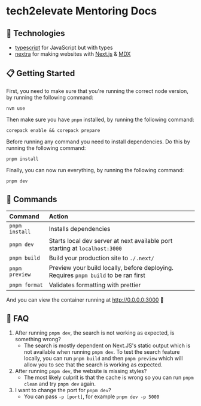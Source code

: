# tech2elevate Mentoring Docs

## 🔧 Technologies

- [typescript](https://www.typescriptlang.org) for JavaScript but with types
- [nextra](https://nextra.site) for making websites with [Next.js](https://nextjs.org/) & [MDX](https://mdxjs.com/)

## 📋 Getting Started

First, you need to make sure that you're running the correct node version, by running the following command:

```
nvm use
```

Then make sure you have `pnpm` installed, by running the following command:

```
corepack enable && corepack prepare
```

Before running any command you need to install dependencies. Do this by running the following command:

```
pnpm install
```

Finally, you can now run everything, by running the following command:

```
pnpm dev
```

## 🧞 Commands

| Command        | Action                                                                              |
| :------------- | :---------------------------------------------------------------------------------- |
| `pnpm install` | Installs dependencies                                                               |
| `pnpm dev`     | Starts local dev server at next available port starting at `localhost:3000`         |
| `pnpm build`   | Build your production site to `./.next/`                                            |
| `pnpm preview` | Preview your build locally, before deploying. Requires `pnpm build` to be ran first |
| `pnpm format`  | Validates formatting with prettier                                                  |

And you can view the container running at http://0.0.0.0:3000 🚀

## 🤨 FAQ

1. After running `pnpm dev`, the search is not working as expected, is something wrong?
   - The search is mostly dependent on Next.JS's static output which is not available when running `pnpm dev`. To test the search feature locally, you can run `pnpm build` and then `pnpm preview` which will allow you to see that the search is working as expected.
2. After running `pnpm dev`, the website is missing styles?
   - The most likely culprit is that the cache is wrong so you can run `pnpm clean` and try `pnpm dev` again.
3. I want to change the port for `pnpm dev`?
   - You can pass `-p [port]`, for example `pnpm dev -p 5000`
